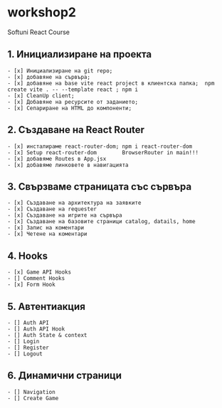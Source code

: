 # workshop2
Softuni React Course

## 1. Инициализиране на проекта
    - [x] Инициализиране на git repo;
    - [x] добавяне на сървъра;
    - [x] добавяне на base vite react project в клиентска папка;  npm create vite . -- --template react ; npm i
    - [x] CleanUp client;
    - [x] Добавяне на ресурсите от заданието;
    - [x] Сепариране на HTML до компоненти;
## 2. Създаване на React Router
    - [x] инсталираме react-router-dom; npm i react-router-dom
    - [x] Setup react-router-dom        BrowserRouter in main!!!
    - [x] добавяме Routes в App.jsx
    - [x] добавяме линковете в навигацията
## 3. Свързваме страницата със сървъра
    - [x] Създаване на архитектура на заявките
    - [x] Създаване на requester
    - [x] Създаване на игрите на сървъра
    - [x] Създаване на базовите страници catalog, datails, home
    - [x] Запис на коментари
    - [x] Четене на коментари
## 4. Hooks
    - [x] Game API Hooks
    - [] Comment Hooks
    - [x] Form Hook
## 5. Автентиакция
    - [] Auth API
    - [] Auth API Hook
    - [] Auth State & context
    - [] Login
    - [] Register
    - [] Logout
## 6. Динамични страници
    - [] Navigation
    - [] Create Game